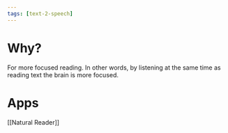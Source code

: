 ```yaml
---
tags: [text-2-speech]
---
```


# Why?

For more focused reading.   In other words, by listening at the same time as reading text the brain is more focused.

# Apps

[[Natural Reader]]



